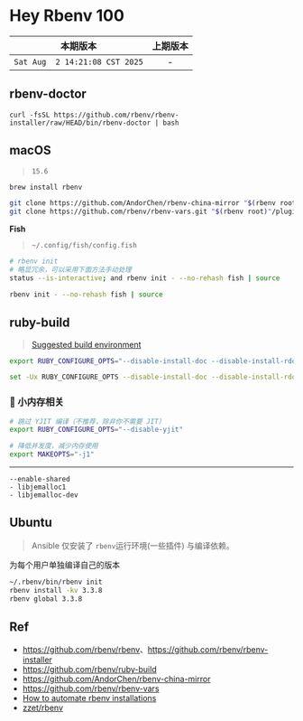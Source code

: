 # Hey Rbenv 100

|本期版本|上期版本
|:---:|:---:
`Sat Aug  2 14:21:08 CST 2025` | -


## rbenv-doctor

```
curl -fsSL https://github.com/rbenv/rbenv-installer/raw/HEAD/bin/rbenv-doctor | bash
```

## macOS

> `15.6`

```bash
brew install rbenv
```

```bash
git clone https://github.com/AndorChen/rbenv-china-mirror "$(rbenv root)"/plugins/rbenv-china-mirror
git clone https://github.com/rbenv/rbenv-vars.git "$(rbenv root)"/plugins/rbenv-vars
```



**Fish**

> `~/.config/fish/config.fish`

```bash
# rbenv init
# 略显冗余，可以采用下面方法手动处理
status --is-interactive; and rbenv init - --no-rehash fish | source

rbenv init - --no-rehash fish | source
```



## ruby-build

> [Suggested build environment](https://github.com/rbenv/ruby-build/wiki#suggested-build-environment)

```bash
export RUBY_CONFIGURE_OPTS="--disable-install-doc --disable-install-rdoc"
```


```bash
set -Ux RUBY_CONFIGURE_OPTS --disable-install-doc --disable-install-rdoc 
```



### 🧨 小内存相关

```bash
# 跳过 YJIT 编译（不推荐，除非你不需要 JIT）
export RUBY_CONFIGURE_OPTS="--disable-yjit"

# 降低并发度，减少内存使用
export MAKEOPTS="-j1"
```

---

```
--enable-shared
- libjemalloc1
- libjemalloc-dev
```



## Ubuntu

> Ansible 仅安装了  `rbenv`运行环境(一些插件) 与编译依赖。

为每个用户单独编译自己的版本

```bash
~/.rbenv/bin/rbenv init
rbenv install -kv 3.3.8
rbenv global 3.3.8
```





## Ref

* <https://github.com/rbenv/rbenv>、<https://github.com/rbenv/rbenv-installer>
* <https://github.com/rbenv/ruby-build>
* <https://github.com/AndorChen/rbenv-china-mirror>
* <https://github.com/rbenv/rbenv-vars>
* [How to automate rbenv installations](https://relativkreativ.at/articles/how-to-automate-rbenv-installations)
* [zzet/rbenv](https://github.com/zzet/rbenv)